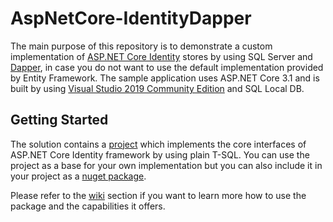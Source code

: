 # AspNetCore-IdentityDapper

The main purpose of this repository is to demonstrate a custom implementation of 
[ASP.NET Core Identity](https://docs.microsoft.com/en-us/aspnet/core/security/authentication/identity) stores by using SQL Server and 
[Dapper](https://github.com/StackExchange/Dapper), in case you do not want to use the default implementation provided by Entity Framework.
The sample application uses ASP.NET Core 3.1 and is built by using [Visual Studio 2019 Community Edition](https://www.visualstudio.com/vs/community/) 
and SQL Local DB.

## Getting Started

The solution contains a [project](https://github.com/giorgos07/Daarto/tree/master/src/AspNetCore.Identity.Dapper) which implements the core interfaces
of ASP.NET Core Identity framework by using plain T-SQL. You can use the project as a base for your own implementation but you can also include it in
your project as a [nuget package](https://www.nuget.org/packages/AspNetCore.Identity.DapperOrm).

Please refer to the [wiki](https://github.com/giorgos07/Daarto/wiki) section if you want to learn more how to use the package and the capabilities it offers.
